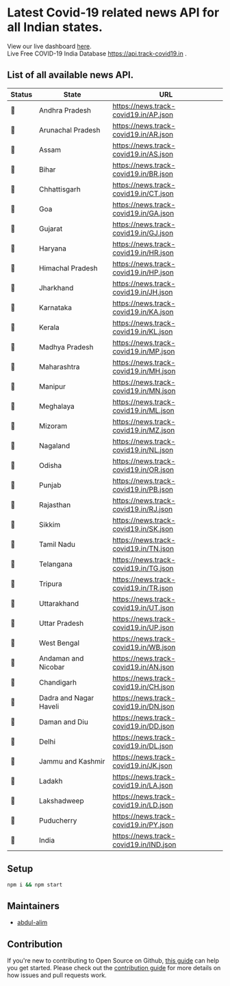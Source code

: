 # Latest Covid-19 related news API for all Indian states.

View our live dashboard <a href="https://www.track-covid19.in/">here</a>.<br>
Live Free COVID-19 India Database <a href="https://api.track-covid19.in">https://api.track-covid19.in </a>.

## List of all available news API.

|     Status          |     State           |    URL    |
|---------------------|---------------------------------|-------------|
|    :green_heart:    |    Andhra Pradesh   |    <https://news.track-covid19.in/AP.json>
|    :green_heart:    |    Arunachal Pradesh    |    <https://news.track-covid19.in/AR.json>    |    
|    :green_heart:    |    Assam    |    <https://news.track-covid19.in/AS.json>    |    
|    :green_heart:    |    Bihar    |    <https://news.track-covid19.in/BR.json>    |    
|    :green_heart:    |    Chhattisgarh    |    <https://news.track-covid19.in/CT.json>    |    
|    :green_heart:    |    Goa    |    <https://news.track-covid19.in/GA.json>    |    
|    :green_heart:    |    Gujarat    |    <https://news.track-covid19.in/GJ.json>    |    
|    :green_heart:    |    Haryana    |    <https://news.track-covid19.in/HR.json>    |    
|    :green_heart:    |    Himachal Pradesh    |    <https://news.track-covid19.in/HP.json>    |    
|    :green_heart:    |    Jharkhand    |    <https://news.track-covid19.in/JH.json>    |    
|    :green_heart:    |    Karnataka    |    <https://news.track-covid19.in/KA.json>    |    
|    :green_heart:    |    Kerala    |    <https://news.track-covid19.in/KL.json>    |    
|    :green_heart:    |    Madhya Pradesh    |    <https://news.track-covid19.in/MP.json>    |    
|    :green_heart:    |    Maharashtra    |    <https://news.track-covid19.in/MH.json>    |    
|    :green_heart:    |    Manipur    |    <https://news.track-covid19.in/MN.json>    |    
|    :green_heart:    |    Meghalaya    |    <https://news.track-covid19.in/ML.json>    |    
|    :green_heart:    |    Mizoram    |    <https://news.track-covid19.in/MZ.json>    |    
|    :green_heart:    |    Nagaland    |    <https://news.track-covid19.in/NL.json>    |    
|    :green_heart:    |    Odisha    |    <https://news.track-covid19.in/OR.json>    |    
|    :green_heart:    |    Punjab    |    <https://news.track-covid19.in/PB.json>    |    
|    :green_heart:    |    Rajasthan    |    <https://news.track-covid19.in/RJ.json>    |    
|    :green_heart:    |    Sikkim    |    <https://news.track-covid19.in/SK.json>    |    
|    :green_heart:    |    Tamil Nadu    |    <https://news.track-covid19.in/TN.json>    |    
|    :green_heart:    |    Telangana    |    <https://news.track-covid19.in/TG.json>    |    
|    :green_heart:    |    Tripura    |    <https://news.track-covid19.in/TR.json>    |    
|    :green_heart:    |    Uttarakhand    |    <https://news.track-covid19.in/UT.json>    |    
|    :green_heart:    |    Uttar Pradesh    |    <https://news.track-covid19.in/UP.json>    |    
|    :green_heart:    |    West Bengal    |    <https://news.track-covid19.in/WB.json>    |    
|    :green_heart:    |    Andaman and Nicobar    |    <https://news.track-covid19.in/AN.json>    |    
|    :green_heart:    |    Chandigarh    |    <https://news.track-covid19.in/CH.json>    |    
|    :green_heart:    |    Dadra and Nagar Haveli    |    <https://news.track-covid19.in/DN.json>    |    
|    :green_heart:    |    Daman and Diu    |    <https://news.track-covid19.in/DD.json>    |    
|    :green_heart:    |    Delhi    |    <https://news.track-covid19.in/DL.json>    |    
|    :green_heart:    |    Jammu and Kashmir    |    <https://news.track-covid19.in/JK.json>    |    
|    :green_heart:    |    Ladakh    |    <https://news.track-covid19.in/LA.json>    |    
|    :green_heart:    |    Lakshadweep    |    <https://news.track-covid19.in/LD.json>    |    
|    :green_heart:    |    Puducherry    |    <https://news.track-covid19.in/PY.json>    |    
|    :green_heart:    |    India    |    <https://news.track-covid19.in/IND.json>    |

## Setup

```bash
npm i && npm start
```

## Maintainers

- [abdul-alim](https://github.com/abdul-alim)

## Contribution
If you're new to contributing to Open Source on Github, [this guide](https://guides.github.com/activities/contributing-to-open-source/) can help you get started. Please check out the [contribution guide](CONTRIBUTING.md) for more details on how issues and pull requests work.
